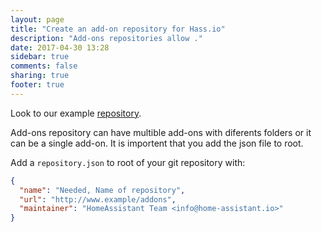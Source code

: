 ```yaml
---
layout: page
title: "Create an add-on repository for Hass.io"
description: "Add-ons repositories allow ."
date: 2017-04-30 13:28
sidebar: true
comments: false
sharing: true
footer: true
---
```


Look to our example [repository](https://github.com/home-assistant/hassio-addons-example).

Add-ons repository can have multible add-ons with diferents folders or it can be a single add-on. It is importent that you add the json file to root.

Add a `repository.json` to root of your git repository with:
```json
{
  "name": "Needed, Name of repository",
  "url": "http://www.example/addons",
  "maintainer": "HomeAssistant Team <info@home-assistant.io>"
}
```
